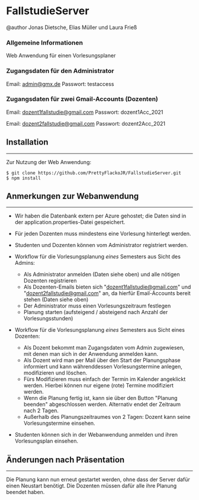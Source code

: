 # FallstudieServer

@author
Jonas Dietsche, Elias Müller und Laura Frieß

### Allgemeine Informationen
Web Anwendung für einen Vorlesungsplaner

### Zugangsdaten für den Administrator
Email: admin@gmx.de
Passwort: testaccess

### Zugangsdaten für zwei Gmail-Accounts (Dozenten)
Email: dozent1fallstudie@gmail.com
Passwort: dozent1Acc_2021

Email: dozent2fallstudie@gmail.com
Passwort: dozent2Acc_2021

## Installation
***
Zur Nutzung der Web Anwendung:
```
$ git clone https://github.com/PrettyFlackoJR/FallstudieServer.git
$ npm install
```

## Anmerkungen zur Webanwendung
***
- Wir haben die Datenbank extern per Azure gehostet; die Daten sind in der application.properties-Datei gespeichert.
- Für jeden Dozenten muss mindestens eine Vorlesung hinterlegt werden.
- Studenten und Dozenten können vom Administrator registriert werden.

- Workflow für die Vorlesungsplanung *eines* Semesters aus Sicht des Admins:
    - Als Administrator anmelden (Daten siehe oben) und alle nötigen Dozenten registrieren
    - Als Dozenten-Emails bieten sich "dozent1fallstudie@gmail.com" und "dozent2fallstudie@gmail.com" an, da hierfür Email-Accounts bereit stehen (Daten siehe oben)
    - Der Administrator muss einen Vorlesungszeitraum festlegen
    - Planung starten (aufsteigend / absteigend nach Anzahl der Vorlesungsstunden)

- Workflow für die Vorlesungsplanung *eines* Semesters aus Sicht eines Dozenten:
    - Als Dozent bekommt man Zugangsdaten vom Admin zugewiesen, mit denen man sich in der Anwendung anmelden kann.
    - Als Dozent wird man per Mail über den Start der Planungsphase informiert und kann währenddessen
      Vorlesungstermine anlegen, modifizieren und löschen.
    - Fürs Modifizieren muss einfach der Termin im Kalender angeklickt werden. Hierbei können nur eigene (rote) Termine modifiziert werden.
    - Wenn die Planung fertig ist, kann sie über den Button "Planung beenden" abgeschlossen werden. Alternativ endet der Zeitraum nach 2 Tagen.
    - Außerhalb des Planungszeitraumes von 2 Tagen: Dozent kann seine Vorlesungstermine einsehen.

- Studenten können sich in der Webanwendung anmelden und ihren Vorlesungsplan einsehen.

## Änderungen nach Präsentation
***
Die Planung kann nun erneut gestartet werden, ohne dass der Server dafür einen Neustart benötigt.
Die Dozenten müssen dafür alle ihre Planung beendet haben.